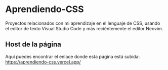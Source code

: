 # Aprendiendo-CSS
Proyectos relacionados con mi aprendizaje en el lenguaje de CSS, usando el editor de texto Visual Studio Code y más reciéntemente el editor Neovim.

## Host de la página
Aquí puedes encontrar el enlace donde esta página está subida:
https://aprendiendo-css.vercel.app/